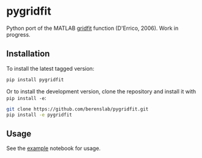 # pygridfit

Python port of the MATLAB [gridfit](https://www.mathworks.com/matlabcentral/fileexchange/8998-surface-fitting-using-gridfit) function (D'Errico, 2006). Work in progress.


## Installation

To install the latest tagged version:

```bash
pip install pygridfit
```

Or to install the development version, clone the repository and install it with `pip install -e`:

```bash
git clone https://github.com/berenslab/pygridfit.git
pip install -e pygridfit
```

## Usage

See the [example](https://github.com/berenslab/pygridfit/blob/main/notebooks/example.ipynb) notebook for usage.